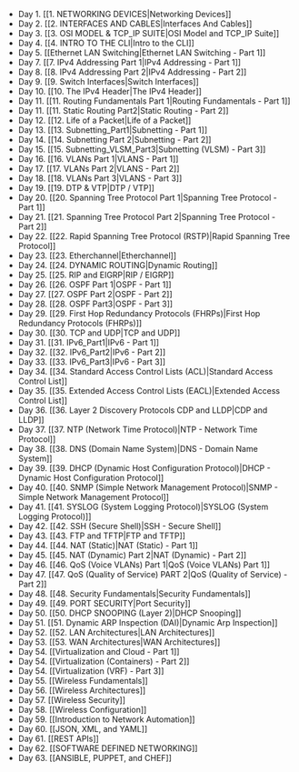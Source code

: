 - Day 1. [[1. NETWORKING DEVICES|Networking Devices]]
- Day 2. [[2. INTERFACES AND CABLES|Interfaces And Cables]]
- Day 3. [[3. OSI MODEL & TCP_IP SUITE|OSI Model and TCP_IP Suite]]
- Day 4. [[4. INTRO TO THE CLI|Intro to the CLI]]
- Day 5. [[Ethernet LAN Switching|Ethernet LAN Switching - Part 1]]
- Day 7. [[7. IPv4 Addressing Part 1|IPv4 Addressing - Part 1]]
- Day 8. [[8. IPv4 Addressing Part 2|IPv4 Addressing - Part 2]]
- Day 9. [[9. Switch Interfaces|Switch Interfaces]]
- Day 10. [[10. The IPv4 Header|The IPv4 Header]]
- Day 11. [[11. Routing Fundamentals Part 1|Routing Fundamentals - Part 1]]
- Day 11. [[11. Static Routing Part2|Static Routing - Part 2]]
- Day 12. [[12. Life of a Packet|Life of a Packet]]
- Day 13. [[13. Subnetting_Part1|Subnetting - Part 1]]
- Day 14. [[14. Subnetting Part 2|Subnetting - Part 2]]
- Day 15. [[15. Subnetting_VLSM_Part3|Subnetting (VLSM) - Part 3]]
- Day 16. [[16. VLANs Part 1|VLANS - Part 1]]
- Day 17. [[17. VLANs Part 2|VLANS - Part 2]]
- Day 18. [[18. VLANs Part 3|VLANS - Part 3]]
- Day 19. [[19. DTP & VTP|DTP / VTP]]
- Day 20. [[20. Spanning Tree Protocol Part 1|Spanning Tree Protocol - Part 1]]
- Day 21. [[21. Spanning Tree Protocol Part 2|Spanning Tree Protocol - Part 2]]
- Day 22. [[22. Rapid Spanning Tree Protocol (RSTP)|Rapid Spanning Tree Protocol]]
- Day 23. [[23. Etherchannel|Etherchannel]]
- Day 24. [[24. DYNAMIC ROUTING|Dynamic Routing]]
- Day 25. [[25. RIP and EIGRP|RIP / EIGRP]]
- Day 26. [[26. OSPF Part 1|OSPF - Part 1]]
- Day 27. [[27. OSPF  Part 2|OSPF - Part 2]]
- Day 28. [[28. OSPF Part3|OSPF - Part 3]]
- Day 29. [[29. First Hop Redundancy Protocols (FHRPs)|First Hop Redundancy Protocols (FHRPs)]]
- Day 30. [[30. TCP and UDP|TCP and UDP]]
- Day 31. [[31. IPv6_Part1|IPv6 - Part 1]]
- Day 32. [[32. IPv6_Part2|IPv6 - Part 2]]
- Day 33. [[33. IPv6_Part3|IPv6 - Part 3]]
- Day 34. [[34. Standard Access Control Lists (ACL)|Standard Access Control List]]
- Day 35. [[35. Extended Access Control Lists (EACL)|Extended Access Control List]]
- Day 36. [[36. Layer 2 Discovery Protocols CDP and LLDP|CDP and LLDP]]
- Day 37. [[37. NTP (Network Time Protocol)|NTP - Network Time Protocol]]
- Day 38. [[38. DNS (Domain Name System)|DNS - Domain Name System]]
- Day 39. [[39. DHCP (Dynamic Host Configuration Protocol)|DHCP - Dynamic Host Configuration Protocol]]
- Day 40. [[40. SNMP (Simple Network Management Protocol)|SNMP - Simple Network Management Protocol]]
- Day 41. [[41. SYSLOG (System Logging Protocol)|SYSLOG (System Logging Protocol)]]
- Day 42. [[42. SSH (Secure Shell)|SSH - Secure Shell]]
- Day 43. [[43. FTP and TFTP|FTP and TFTP]]
- Day 44. [[44. NAT (Static)|NAT (Static) - Part 1]]
- Day 45. [[45. NAT (Dynamic) Part 2|NAT (Dynamic) - Part 2]]
- Day 46. [[46. QoS (Voice VLANs) Part 1|QoS (Voice VLANs) Part 1]]
- Day 47. [[47. QoS (Quality of Service) PART 2|QoS (Quality of Service) - Part 2]]
- Day 48. [[48. Security Fundamentals|Security Fundamentals]]
- Day 49. [[49. PORT SECURITY|Port Security]]
- Day 50. [[50. DHCP SNOOPING (Layer 2)|DHCP Snooping]]
- Day 51. [[51. Dynamic ARP Inspection (DAI)|Dynamic Arp Inspection]]
- Day 52. [[52. LAN Architectures|LAN Architectures]]
- Day 53. [[53. WAN Architectures|WAN Architectures]]
- Day 54. [[Virtualization and Cloud - Part 1]]
- Day 54. [[Virtualization (Containers) - Part 2]]
- Day 54. [[Virtualization (VRF) - Part 3]]
- Day 55. [[Wireless Fundamentals]]
- Day 56. [[Wireless Architectures]]
- Day 57. [[Wireless Security]]
- Day 58. [[Wireless Configuration]]
- Day 59. [[Introduction to Network Automation]]
- Day 60. [[JSON, XML, and YAML]]
- Day 61. [[REST APIs]]
- Day 62. [[SOFTWARE DEFINED NETWORKING]]
- Day 63. [[ANSIBLE, PUPPET, and CHEF]]